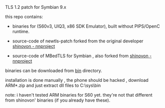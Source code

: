 TLS 1.2 patch for Symbian 9.x 

this repo contains:

* binaries for (S60v3, UIQ3,  x86 SDK Emulator),  built without PIPS/OpenC runtime.


* source-code of newtls-patch forked from the original developer [shinovon - nnproject](https://github.com/shinovon/newtls)


* source-code of  MBedTLS for Symbian , also forked from [shinovon - nnproject](https://github.com/shinovon/mbedtls-symbian)

binaries can be downloaded from [bin](./bin) directory.

installation is done manually , the phone should be hacked , download ARM*.zip and just extract dll files to C:\\sys\\bin

note: i haven't tested ARM binaries for S60 yet.  they're not that different from shinovon' binaries (if you already have these). 

